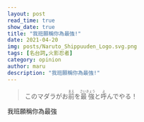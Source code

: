 ```yaml
---
layout: post
read_time: true
show_date: true
title: "我班願稱你為最強!"
date: 2021-04-20
img: posts/Naruto_Shippuuden_Logo.svg.png
tags: [名台詞,火影忍者]
category: opinion
author: maru
description: "我班願稱你為最強!"
---
```

> <div>このマダラがお<ruby><rb>前</rb><rt>まえ</rt></ruby>を<ruby><rb>最強</rb><rt>さいきょう</rt></ruby>と<ruby><rb>呼</rb><rt>よ</rt></ruby>んでやる！</div>

我班願稱你為最強